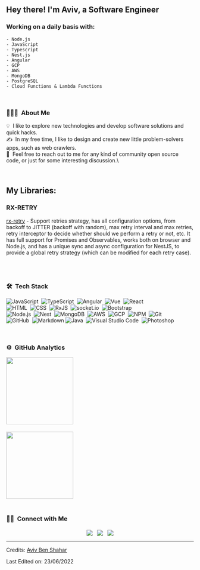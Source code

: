 <!-- # Hi there 👋

## I'm Aviv, a Software Engineer 

### Working on daily basis with:
    - Node.js
    - JavaScript
    - Nest.js
    - Angular
    - Typescript -->

<!--
**Avivbens/avivbens** is a ✨ _special_ ✨ repository because its `README.md` (this file) appears on your GitHub profile.

Here are some ideas to get you started:

- 🔭 I’m currently working on ...
- 🌱 I’m currently learning ...
- 👯 I’m looking to collaborate on ...
- 🤔 I’m looking for help with ...
- 💬 Ask me about ...
- 📫 How to reach me: ...
- 😄 Pronouns: ...
- ⚡ Fun fact: ...
-->

<!-- [![Anurag's GitHub stats](https://github-readme-stats.vercel.app/api?username=avivbens&show_icons=true)](https://github.com/anuraghazra/github-readme-stats)
[![willianrod's wakatime stats](https://github-readme-stats.vercel.app/api/wakatime?username=Avivbens)](https://github.com/anuraghazra/github-readme-stats) -->


<h2>Hey there! I'm Aviv, a Software Engineer</h2>

### Working on a daily basis with:
    - Node.js
    - JavaScript
    - Typescript
    - Nest.js
    - Angular
    - GCP
    - AWS
    - MongoDB
    - PostgreSQL
    - Cloud Functions & Lambda Functions
    

<br />

### 👨🏻‍💻 &nbsp;About Me

💡 &nbsp;I like to explore new technologies and develop software solutions and quick hacks.\
✍️ &nbsp;In my free time, I like to design and create new little problem-solvers apps, such as web crawlers.\
💬 &nbsp;Feel free to reach out to me for any kind of community open source code,  or just for some interesting discussion.\

<br />

## My Libraries:

### RX-RETRY
[rx-retry](https://www.npmjs.com/package/rx-retry) - Support retries strategy, has all configuration options, from backoff to JITTER (backoff with random), max retry interval and max retries, retry interceptor to decide whether should we perform a retry or not, etc. 
It has full support for Promises and Observables, works both on browser and Node.js, and has a unique sync and async configuration for NestJS, to provide a global retry strategy (which can be modified for each retry case).

<br />
<br />

### 🛠 &nbsp;Tech Stack

![JavaScript](https://img.shields.io/badge/-JavaScript-E1CA3E?style=flat&logo=javascript)&nbsp;
![TypeScript](https://img.shields.io/badge/-TypeScript-1066C6?style=flat&logo=typescript)&nbsp;
![Angular](https://img.shields.io/badge/-Angular-85122A?style=flat&logo=angular)&nbsp;
![Vue](https://img.shields.io/badge/-Vue-111?style=flat&logo=vue.js)&nbsp;
![React](https://img.shields.io/badge/-React-05929A?style=flat&logo=react)&nbsp; \
![HTML](https://img.shields.io/badge/-HTML-05122A?style=flat&logo=HTML5)&nbsp;
![CSS](https://img.shields.io/badge/-CSS-05122A?style=flat&logo=CSS3&logoColor=1572B6)&nbsp;
![RxJS](https://img.shields.io/badge/-RxJS-05122A?style=flat&logo=RxJS&logoColor=1572B6)&nbsp;
![socket.io](https://img.shields.io/badge/-socket.io-05122A?style=flat&logo=socket.io&logoColor=1572B6)&nbsp;
![Bootstrap](https://img.shields.io/badge/-Bootstrap-05122A?style=flat&logo=bootstrap&logoColor=563D7C) \
![Node.js](https://img.shields.io/badge/-Node.js-05122A?style=flat&logo=node.js)&nbsp;
![Nest](https://img.shields.io/badge/-Nest-05122A?style=flat&logo=nest)&nbsp;
![MongoDB](https://img.shields.io/badge/-MongoDB-05122A?style=flat&logo=mongodb)&nbsp;
![AWS](https://img.shields.io/badge/-AWS-05122A?style=flat&logo=amazon)&nbsp;
![GCP](https://img.shields.io/badge/-GCP-05122A?style=flat&logo=google)&nbsp;
![NPM](https://img.shields.io/badge/-NPM-05122A?style=flat&logo=npm)&nbsp;
![Git](https://img.shields.io/badge/-Git-05122A?style=flat&logo=git)&nbsp; \
![GitHub](https://img.shields.io/badge/-GitHub-05122A?style=flat&logo=github)&nbsp;
![Markdown](https://img.shields.io/badge/-Markdown-05122A?style=flat&logo=markdown)
![Java](https://img.shields.io/badge/-Java-05122A?style=flat&logo=Java&logoColor=FFA518)&nbsp;
![Visual Studio Code](https://img.shields.io/badge/-Visual%20Studio%20Code-05122A?style=flat&logo=visual-studio-code&logoColor=007ACC)&nbsp;
![Photoshop](https://img.shields.io/badge/-Photoshop-05122A?style=flat&logo=adobe-photoshop)&nbsp;

<br />

### ⚙️ &nbsp;GitHub Analytics

<p align="center">
<a href="https://github.com/avivbens"  style="display: flex; flex-direction: column;">
  <img height="180em" src="https://github-readme-stats-eight-theta.vercel.app/api?username=avivbens&show_icons=true&theme=algolia&include_all_commits=true&count_private=true" style="margin-bottom: 20px"/>

  <img height="180em" src="https://github-readme-stats-eight-theta.vercel.app/api/top-langs/?username=avivbens&layout=compact&langs_count=8&theme=algolia" style="margin-bottom: 20px"/>
</a>
</p>

### 🤝🏻 &nbsp;Connect with Me

<p align="center" style="margin-top: 20px; display: flex; gap: 12px; justify-content: center;">
<a href="https://www.linkedin.com/in/aviv-ben-shahar-33583b211/"><img src="https://img.shields.io/badge/-Aviv%20Ben%20Shahar-0077B5?style=flat&logo=Linkedin&logoColor=white"/></a>
<a href="mailto:avivbens87@gmail.com"><img src="https://img.shields.io/badge/-avivbens87@gmail.com-D14836?style=flat&logo=Gmail&logoColor=white"/></a>
<a href="https://instagram.com/aviv_ben_shahar"><img src="https://img.shields.io/badge/-@aviv_ben_shahar-E4405F?style=flat&logo=Instagram&logoColor=white"/></a>
</p>

-----
Credits: [Aviv Ben Shahar](https://github.com/avivbens)

Last Edited on: 23/06/2022
